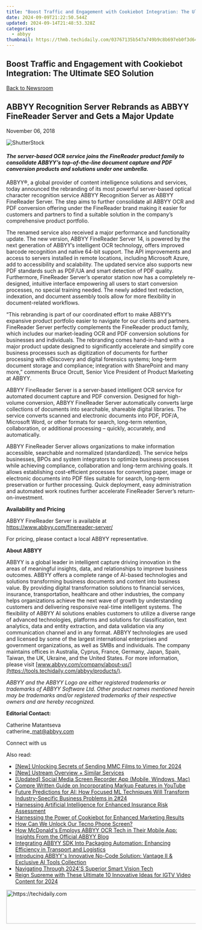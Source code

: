 ```yaml
---
title: "Boost Traffic and Engagement with Cookiebot Integration: The Ultimate SEO Solution"
date: 2024-09-09T21:22:50.544Z
updated: 2024-09-14T21:48:53.328Z
categories:
  - abbyy
thumbnail: https://thmb.techidaily.com/03767135b547a749b9c8b697eb0f3d64de72d0e7747a0f822a4c06557ee99a61.jpg
---
```


## Boost Traffic and Engagement with Cookiebot Integration: The Ultimate SEO Solution

[Back to Newsroom](https://tools.techidaily.com/abbyy/products/)

## ABBYY Recognition Server Rebrands as ABBYY FineReader Server and Gets a Major Update

November 06, 2018

![ShutterStock](https://content.abbyy.com/-/media/project/abbyy/abbyy/branchtemplates/shutterstock_1272462163_1296-x-729.jpg?h=729&iar=0&w=1296)

#### _The server-based OCR service joins the FineReader product family to consolidate ABBYY’s top-of-the-line document capture and PDF conversion products and solutions under one umbrella._

[](https://tools.techidaily.com/abbyy/products/)ABBYY®, a global provider of content intelligence solutions and services, today announced the rebranding of its most powerful server-based optical character recognition service ABBYY Recognition Server as ABBYY FineReader Server. The step aims to further consolidate all ABBYY OCR and PDF conversion offering under the FineReader brand making it easier for customers and partners to find a suitable solution in the company’s comprehensive product portfolio.

The renamed service also received a major performance and functionality update. The new version, ABBYY FineReader Server 14, is powered by the next generation of ABBYY’s intelligent OCR technology, offers improved barcode recognition and native 64-bit support. The API improvements and access to servers installed in remote locations, including Microsoft Azure, add to accessibility and scalability. The updated service also supports new PDF standards such as PDF/UA and smart detection of PDF quality. Furthermore, FineReader Server’s operator station now has a completely re-designed, intuitive interface empowering all users to start conversion processes, no special training needed. The newly added text redaction, indexation, and document assembly tools allow for more flexibility in document-related workflows.

“This rebranding is part of our coordinated effort to make ABBYY’s expansive product portfolio easier to navigate for our clients and partners. FineReader Server perfectly complements the FineReader product family, which includes our market-leading OCR and PDF conversion solutions for businesses and individuals. The rebranding comes hand-in-hand with a major product update designed to significantly accelerate and simplify core business processes such as digitization of documents for further processing with eDiscovery and digital forensics systems; long-term document storage and compliance; integration with SharePoint and many more,” comments Bruce Orcutt, Senior Vice President of Product Marketing at ABBYY.

ABBYY FineReader Server is a server-based intelligent OCR service for automated document capture and PDF conversion. Designed for high-volume conversion, ABBYY FineReader Server automatically converts large collections of documents into searchable, shareable digital libraries. The service converts scanned and electronic documents into PDF, PDF/A, Microsoft Word, or other formats for search, long-term retention, collaboration, or additional processing – quickly, accurately, and automatically.

ABBYY FineReader Server allows organizations to make information accessible, searchable and normalized (standardized). The service helps businesses, BPOs and system integrators to optimize business processes while achieving compliance, collaboration and long-term archiving goals. It allows establishing cost-efficient processes for converting paper, image or electronic documents into PDF files suitable for search, long-term preservation or further processing. Quick deployment, easy administration and automated work routines further accelerate FineReader Server’s return-on-investment.

  
**Availability and Pricing**

ABBYY FineReader Server is available at <https://www.abbyy.com/finereader-server/>

For pricing, please contact a local ABBYY representative.

  
**About ABBYY**

ABBYY is a global leader in intelligent capture driving innovation in the areas of meaningful insights, data, and relationships to improve business outcomes. ABBYY offers a complete range of AI-based technologies and solutions transforming business documents and content into business value. By providing digital transformation solutions to financial services, insurance, transportation, healthcare and other industries, the company helps organizations achieve the next wave of growth by understanding customers and delivering responsive real-time intelligent systems. The flexibility of ABBYY AI solutions enables customers to utilize a diverse range of advanced technologies, platforms and solutions for classification, text analytics, data and entity extraction, and data validation via any communication channel and in any format. ABBYY technologies are used and licensed by some of the largest international enterprises and government organizations, as well as SMBs and individuals. The company maintains offices in Australia, Cyprus, France, Germany, Japan, Spain, Taiwan, the UK, Ukraine, and the United States. For more information, please visit [www.abbyy.com/company/about-us/](https://tools.techidaily.com/abbyy/products/).

_ABBYY and the ABBYY Logo are either registered trademarks or trademarks of ABBYY Software Ltd. Other product names mentioned herein may be trademarks and/or registered trademarks of their respective owners and are hereby recognized._

  
**Editorial Contact:**

Catherine Matantseva  
catherine\_mat@abbyy.com

  
Connect with us

<ins class="adsbygoogle"
     style="display:block"
     data-ad-format="autorelaxed"
     data-ad-client="ca-pub-7571918770474297"
     data-ad-slot="1223367746"></ins>

<ins class="adsbygoogle"
     style="display:block"
     data-ad-client="ca-pub-7571918770474297"
     data-ad-slot="8358498916"
     data-ad-format="auto"
     data-full-width-responsive="true"></ins>

<span class="atpl-alsoreadstyle">Also read:</span>
<div><ul>
<li><a href="https://vimeo-videos.techidaily.com/new-unlocking-secrets-of-sending-mmc-films-to-vimeo-for-2024/"><u>[New] Unlocking Secrets of Sending MMC Films to Vimeo for 2024</u></a></li>
<li><a href="https://some-skills.techidaily.com/new-ustream-overview-plus-similar-services/"><u>[New] Ustream Overview + Similar Services</u></a></li>
<li><a href="https://facebook-videos.techidaily.com/updated-social-media-screen-recorder-app-mobile-windows-mac/"><u>[Updated] Social Media Screen Recorder App (Mobile, Windows, Mac)</u></a></li>
<li><a href="https://youtube-zero.techidaily.com/e-written-guide-on-incorporating-markup-features-in-youtube/"><u>Compre Written Guide on Incorporating Markup Features in YouTube</u></a></li>
<li><a href="https://solve-hot.techidaily.com/future-predictions-for-ai-how-focused-ml-techniques-will-transform-industry-specific-business-problems-in-224/"><u>Future Predictions for AI: How Focused ML Techniques Will Transform Industry-Specific Business Problems in 2#24</u></a></li>
<li><a href="https://solve-hot.techidaily.com/harnessing-artificial-intelligence-for-enhanced-insurance-risk-assessment/"><u>Harnessing Artificial Intelligence for Enhanced Insurance Risk Assessment</u></a></li>
<li><a href="https://solve-hot.techidaily.com/harnessing-the-power-of-cookiebot-for-enhanced-marketing-results/"><u>Harnessing the Power of Cookiebot for Enhanced Marketing Results</u></a></li>
<li><a href="https://unlock-android.techidaily.com/how-can-we-unlock-our-tecno-phone-screen-by-drfone-android/"><u>How Can We Unlock Our Tecno Phone Screen?</u></a></li>
<li><a href="https://solve-hot.techidaily.com/how-mcdonalds-employs-abbyy-ocr-tech-in-their-mobile-app-insights-from-the-official-abbyy-blog/"><u>How McDonald's Employs ABBYY OCR Tech in Their Mobile App: Insights From the Official ABBYY Blog</u></a></li>
<li><a href="https://solve-hot.techidaily.com/integrating-abbyy-sdk-into-packaging-automation-enhancing-efficiency-in-transport-and-logistics/"><u>Integrating ABBYY SDK Into Packaging Automation: Enhancing Efficiency in Transport and Logistics</u></a></li>
<li><a href="https://solve-hot.techidaily.com/introducing-abbyys-innovative-no-code-solution-vantage-and-exclusive-ai-tools-collection/"><u>Introducing ABBYY's Innovative No-Code Solution: Vantage Ⅱ & Exclusive AI Tools Collection</u></a></li>
<li><a href="https://buynow-marvelous.techidaily.com/navigating-through-2024s-superior-smart-vision-tech/"><u>Navigating Through 2024'S Superior Smart Vision Tech</u></a></li>
<li><a href="https://instagram-videos.techidaily.com/reign-supreme-with-these-ultimate-10-innovative-ideas-for-igtv-video-content-for-2024/"><u>Reign Supreme with These Ultimate 10 Innovative Ideas for IGTV Video Content for 2024</u></a></li>
</ul></div>

<!-- affiliate ads begin -->
<a href="https://aligracehair.sjv.io/c/5597632/2115921/19272" target="_top" id="2115921">
  <img src="//a.impactradius-go.com/display-ad/19272-2115921" border="0" alt="https://techidaily.com" width="728" height="90"/>
</a>
<img height="0" width="0" src="https://aligracehair.sjv.io/i/5597632/2115921/19272" style="position:absolute;visibility:hidden;" border="0" />
<!-- affiliate ads end -->


